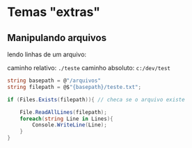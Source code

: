 # Temas "extras"

## Manipulando arquivos 

lendo linhas de um arquivo:

caminho relativo: `./teste`
caminho absoluto: `c:/dev/test`

```cs
string basepath = @"/arquivos"
string filepath = @$"{basepath}/teste.txt";

if (Files.Exists(filepath)){ // checa se o arquivo existe

    File.ReadAllLines(filepath);
    foreach(string Line in Lines){
        Console.WriteLine(Line);
    }
}
```